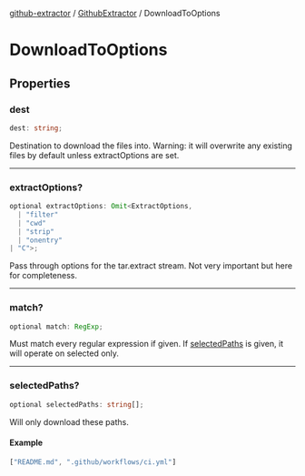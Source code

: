 [github-extractor](../../index.md) / [GithubExtractor](../index.md) / DownloadToOptions

# DownloadToOptions

## Properties

### dest

```ts
dest: string;
```

Destination to download the files into. Warning: it will overwrite any existing files 
by default unless extractOptions are set.

***

### extractOptions?

```ts
optional extractOptions: Omit<ExtractOptions, 
  | "filter"
  | "cwd"
  | "strip"
  | "onentry"
| "C">;
```

Pass through options for the tar.extract stream. Not very important
 but here for completeness.

***

### match?

```ts
optional match: RegExp;
```

Must match every regular expression if given. If [selectedPaths](DownloadToOptions.md#selectedpaths) is given, it 
will operate on selected only.

***

### selectedPaths?

```ts
optional selectedPaths: string[];
```

Will only download these paths.

#### Example

```ts
["README.md", ".github/workflows/ci.yml"]
```

